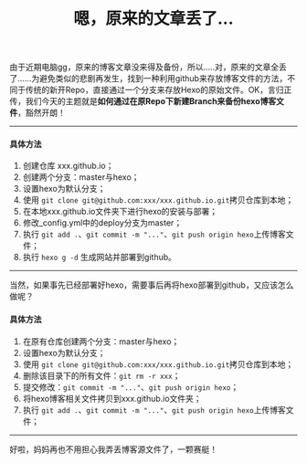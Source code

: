 ﻿---
title: 嗯，原来的文章丢了...
tag: 噼里啪啦
---

由于近期电脑gg，原来的博客文章没来得及备份，所以.....对，原来的文章全丢了......为避免类似的悲剧再发生，找到一种利用github来存放博客文件的方法，不同于传统的新开Repo，直接通过一个分支来存放Hexo的原始文件。OK，言归正传，我们今天的主题就是**如何通过在原Repo下新建Branch来备份hexo博客文件**，豁然开朗！
<!-- more -->

---

#### 具体方法

1. 创建仓库 xxx.github.io；
2. 创建两个分支：master与hexo；
3. 设置hexo为默认分支；
4. 使用 ``` git clone git@github.com:xxx/xxx.github.io.git ```拷贝仓库到本地；
5. 在本地xxx.github.io文件夹下进行hexo的安装与部署；
6. 修改_config.yml中的deploy分支为master；
7. 执行 ``` git add . ```、``` git commit -m "..." ```、``` git push origin hexo ```上传博客文件；
8. 执行 ``` hexo g -d ``` 生成网站并部署到github。

---

当然，如果事先已经部署好hexo，需要事后再将hexo部署到github，又应该怎么做呢？

#### 具体方法

1. 在原有仓库创建两个分支：master与hexo；
2. 设置hexo为默认分支；
3. 使用 ``` git clone git@github.com:xxx/xxx.github.io.git ```拷贝仓库到本地；
4. 删除该目录下的所有文件：``` git rm -r xxx ```；
5. 提交修改：``` git commit -m "..." ```、``` git push origin hexo ```；
6. 将hexo博客相关文件拷贝到xxx.github.io文件夹；
7. 执行 ``` git add . ```、``` git commit -m "..." ```、``` git push origin hexo ```上传博客文件；

---

好啦，妈妈再也不用担心我弄丢博客源文件了，一颗赛艇！
